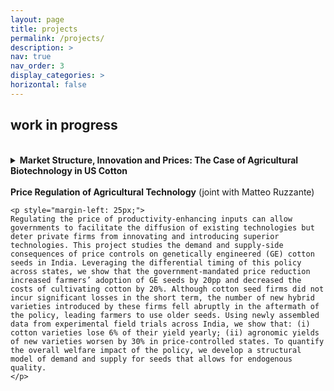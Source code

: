 ```yaml
---
layout: page
title: projects
permalink: /projects/
description: >
nav: true
nav_order: 3
display_categories: >
horizontal: false
---
```


<h2>work in progress</h2>

 <br> 

<div class="post-content research-project">
  <details>
	<summary>
<strong>Market Structure, Innovation and Prices: The Case of Agricultural Biotechnology in US Cotton</strong> </summary> <br> 

    <p style="margin-left: 25px;">
    I study the impact of vertical integration in the market for genetically engineered (GE) cotton seeds in the United States. Exploiting Monsanto's acquisition of the leading cotton seed producing firm (Delta and Pine Land) in 2006, I show that (i) the vertical merger raised the prices that Monsanto charged its rival cotton seed breeders to license its GE technology and (ii) yields increased for products sold by the vertically integrated company relative to those sold by non-integrated firms. To quantify the welfare impacts of these two opposing forces, I develop a structural model of demand and supply for cotton seeds. My model accounts for bargaining between an upstream technology provider and downstream cotton breeders as well as quality improvements. I use this model to study the welfare impact of vertical integration and to estimate counterfactual outcomes without integration and without DOJ mandated divestitures. 
    </p>
    </details>
</div>

 <br> 

<div class="post-content research-project">
  <strong>Price Regulation of Agricultural Technology</strong> (joint with Matteo Ruzzante)  <br> 

    <p style="margin-left: 25px;">
    Regulating the price of productivity-enhancing inputs can allow governments to facilitate the diffusion of existing technologies but deter private firms from innovating and introducing superior technologies. This project studies the demand and supply-side consequences of price controls on genetically engineered (GE) cotton seeds in India. Leveraging the differential timing of this policy across states, we show that the government-mandated price reduction increased farmers’ adoption of GE seeds by 20pp and decreased the costs of cultivating cotton by 20%. Although cotton seed firms did not incur significant losses in the short term, the number of new hybrid varieties introduced by these firms fell abruptly in the aftermath of the policy, leading farmers to use older seeds. Using newly assembled data from experimental field trials across India, we show that: (i) cotton varieties lose 6% of their yield yearly; (ii) agronomic yields of new varieties worsen by 30% in price-controlled states. To quantify the overall welfare impact of the policy, we develop a structural model of demand and supply for seeds that allows for endogenous quality.
    </p>

</div>
